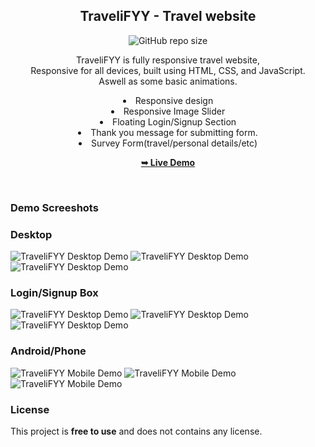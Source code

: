 <div align="center">
  
  <h2 align="center">TraveliFYY - Travel website</h2>

  ![GitHub repo size](https://img.shields.io/github/repo-size/Tech2cool/TraveliFYY-Travel-Website)


  TraveliFYY is fully responsive travel website, 
  <br />Responsive for all devices, built using HTML, CSS, and JavaScript.
  <br />Aswell as some basic animations.
  <li align="center">Responsive design</li>
  <li align="center">Responsive Image Slider</li>
  <li align="center">Floating Login/Signup Section</li>
  <li align="center">Thank you message for submitting form.</li>
  <li align="center">Survey Form(travel/personal details/etc)</li>

  <a href="https://tech2cool.github.io/TraveliFYY-Travel-Website/"><strong>➥ Live Demo</strong></a>

</div>

<br />

### Demo Screeshots

### Desktop

![TraveliFYY Desktop Demo](./readme-images/demo1.png "Desktop Demo 1")
![TraveliFYY Desktop Demo](./readme-images/demo2.png "Desktop Demo 2")
![TraveliFYY Desktop Demo](./readme-images/demo3.png "Desktop Demo 3")

### Login/Signup Box
![TraveliFYY Desktop Demo](./readme-images/login.png "Desktop Demo 4")
![TraveliFYY Desktop Demo](./readme-images/signup.png "Desktop Demo 5")
![TraveliFYY Desktop Demo](./readme-images/thank%20you.png "Desktop Demo 6")


### Android/Phone

![TraveliFYY Mobile Demo](./readme-images/demo-mobile.png "Mobile Demo 1")
![TraveliFYY Mobile Demo](./readme-images/demo-mobile2.png "Mobile Demo 2")
![TraveliFYY Mobile Demo](./readme-images/demo-mobile3.png "Mobile Demo 3")

### License

This project is **free to use** and does not contains any license.